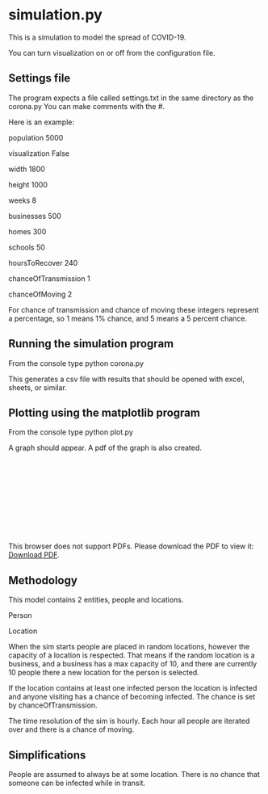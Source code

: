 # simulation.py 
This is a simulation to model the spread of COVID-19.  

You can turn visualization on or off from the configuration file.  

## Settings file
The program expects a file called settings.txt in the same directory as the corona.py
You can make comments with the #.  

Here is an example:

population 5000

visualization False 

width 1800 

height 1000 

weeks 8

businesses 500

homes 300

schools 50

hoursToRecover 240 

chanceOfTransmission 1 

chanceOfMoving 2 


For chance of transmission and chance of moving these integers represent a percentage, so 1 means 1% chance, and 5 means a 5 percent chance.  

## Running the simulation program

From the console type python corona.py

This generates a csv file with results that should be opened with excel, sheets, or similar.  

## Plotting using the matplotlib program

From the console type python plot.py 

A graph should appear.  A pdf of the graph is also created.  

<object data="https://github.com/bradfletcher/covid/blob/master/figure1.pdf" type="application/pdf" width="700px" height="700px">
    <embed src="https://github.com/bradfletcher/covid/blob/master/figure1.pdf">
        <p>This browser does not support PDFs. Please download the PDF to view it: <a href="https://github.com/bradfletcher/covid/blob/master/figure1.pdf">Download PDF</a>.</p>
    </embed>
</object>

## Methodology
This model contains 2 entities, people and locations.  

Person

Location

When the sim starts people are placed in random locations, however the capacity of a location is respected.  That means if the random location is a business, and a business has a max capacity of 10, and there are currently 10 people there a new location for the person is selected.  

If the location contains at least one infected person the location is infected and anyone visiting has a chance of becoming infected.  The chance is set by chanceOfTransmission.

The time resolution of the sim is hourly.  Each hour all people are iterated over and there is a chance of moving.  

## Simplifications 
People are assumed to always be at some location.  There is no chance that someone can be infected while in transit.  